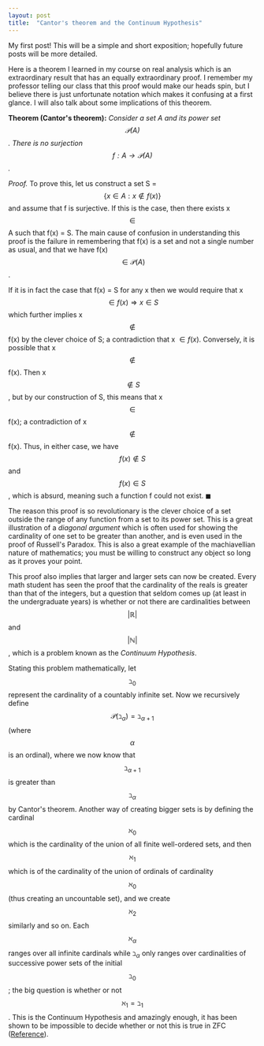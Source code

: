 ```yaml
---
layout: post
title:  "Cantor's theorem and the Continuum Hypothesis"
---
```


<script type="text/x-mathjax-config">
MathJax.Hub.Config({
  tex2jax: {
    inlineMath: [['$','$'], ['\\(','\\)']],
    processEscapes: true
  }
});
</script>
<script src="https://cdnjs.cloudflare.com/ajax/libs/mathjax/2.7.0/MathJax.js?config=TeX-AMS-MML_HTMLorMML" type="text/javascript"></script>

<link href="https://fonts.googleapis.com/css2?family=Amiri&display=swap" rel="stylesheet">

My first post! This will be a simple and short exposition; hopefully future posts will be more detailed.

Here is a theorem I learned in my course on real analysis which is an extraordinary result that has an equally extraordinary proof. I remember my professor telling our class that this proof would make our heads spin, but I believe there is just unfortunate notation which makes it confusing at a first glance. I will also talk about some implications of this theorem.

**Theorem (Cantor's theorem):** *Consider a set A and its power set $$\mathcal{P}(A)$$. There is no surjection $$f:A \rightarrow \mathcal{P}(A) $$.*

*Proof.* To prove this, let us construct a set S = $$\{x \in A : x \notin f(x)\}$$ and assume that f is surjective. If this is the case, then there exists x $$\in$$ A such that f(x) = S. The main cause of confusion in understanding this proof is the failure in remembering that f(x) is a set and not a single number as usual, and that we have f(x) $$\in \mathcal{P}(A)$$.

If it is in fact the case that f(x) = S for any x then we would require that x $$\in f(x) \Rightarrow x \in S$$ which further implies x $$\notin$$ f(x) by the clever choice of S; a contradiction that x $\in f(x)$. Conversely, it is possible that x $$\notin$$ f(x). Then x $$\notin S$$, but by our construction of S, this means that x $$\in$$ f(x); a contradiction of x $$\notin$$ f(x). Thus, in either case, we have $$f(x) \notin S$$ and $$f(x) \in S$$, which is absurd, meaning such a function f could not exist. $\blacksquare$

The reason this proof is so revolutionary is the clever choice of a set outside the range of any function from a set to its power set. This is a great illustration of a *diagonal argument* which is often used for showing the cardinality of one set to be greater than another, and is even used in the proof of Russell's Paradox. This is also a great example of the machiavellian nature of mathematics; you must be willing to construct any object so long as it proves your point.

This proof also implies that larger and larger sets can now be created. Every math student has seen the proof that the cardinality of the reals is greater than that of the integers, but a question that seldom comes up (at least in the undergraduate years) is whether or not there are cardinalities between $$\vert \mathbb{R} \vert$$ and $$\vert \mathbb{N} \vert$$, which is a problem known as the *Continuum Hypothesis*.

Stating this problem mathematically, let $$\beth_0$$ represent the cardinality of a countably infinite set. Now we recursively define $$\mathcal{P}(\beth_\alpha) = \beth_{\alpha + 1}$$ (where $$\alpha$$ is an ordinal), where we now know that $$\beth_{\alpha + 1}$$ is greater than $$\beth_{\alpha}$$ by Cantor's theorem. Another way of creating bigger sets is by defining the cardinal $$\aleph_0$$ which is the cardinality of the union of all finite well-ordered sets, and then $$\aleph_1$$ which is of the cardinality of the union of ordinals of cardinality $$\aleph_0$$ (thus creating an uncountable set), and we create $$\aleph_2$$ similarly and so on. Each $$\aleph_\alpha$$ ranges over all infinite cardinals while $\beth_\alpha$ only ranges over cardinalities of successive power sets of the initial $$\beth_0$$; the big question is whether or not $$\aleph_1 = \beth_1$$. This is the Continuum Hypothesis and amazingly enough, it has been shown to be impossible to decide whether or not this is true in ZFC ([Reference](https://en.wikipedia.org/wiki/Continuum_hypothesis)).
